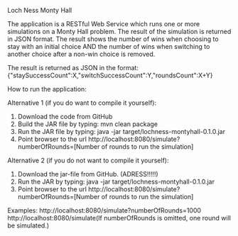 Loch Ness Monty Hall

The application is a RESTful Web Service which runs one or more simulations on a Monty Hall problem.
The result of the simulation is returned in JSON format.
The result shows the number of wins when choosing to stay with an initial choice AND the number of wins when switching to another choice after a non-win choice is removed.

The result is returned as JSON in the format:
{"staySuccessCount":X,"switchSuccessCount":Y,"roundsCount":X+Y}

How to run the application:

Alternative 1 (if you do want to compile it yourself):

1) Download the code from GitHub
2) Build the JAR file by typing: mvn clean package
3) Run the JAR file by typing: java -jar target/lochness-montyhall-0.1.0.jar
4) Point browser to the url http://localhost:8080/simulate?numberOfRounds=[Number of rounds to run the simulation]

Alternative 2 (if you do not want to compile it yourself):

1) Download the jar-file from GitHub. (ADRESS!!!!!)
2) Run the JAR by typing: java -jar target/lochness-montyhall-0.1.0.jar
3) Point browser to the url http://localhost:8080/simulate?numberOfRounds=[Number of rounds to run the simulation]

Examples:
http://localhost:8080/simulate?numberOfRounds=1000
http://localhost:8080/simulate(If numberOfRounds is omitted, one round will be simulated.)